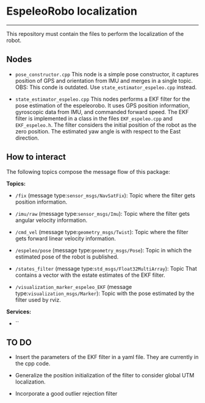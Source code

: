 # EspeleoRobo localization
----------------------
This repository must contain the files to perform the localization of the robot.




## Nodes

- `pose_constructor.cpp` This node is a simple pose constructor, it captures position of GPS and orientation from IMU and merges in a single topic. OBS: This conde is outdated. Use `state_estimator_espeleo.cpp` instead.

- `state_estimator_espeleo.cpp` This nodes performs a EKF filter for the pose estimation of the espeleorobo. It uses GPS position information, gyroscopic data from IMU, and commanded forward speed. The EKF filter is implemented in a class in the files `EKF_espeleo.cpp` and `EKF_espeleo.h`. The filter considers the initial position of the robot as the zero position. The estimated yaw angle is with respect to the East direction.





## How to interact

The following topics compose the message flow of this package:

**Topics:**
- `/fix`  (message type:`sensor_msgs/NavSatFix`): Topic where the filter gets position information.

- `/imu/raw`  (message type:`sensor_msgs/Imu`): Topic where the filter gets angular velocity information.

- `/cmd_vel`  (message type:`geometry_msgs/Twist`): Topic where the filter gets forward linear velocity information.

- `/espeleo/pose`  (message type:`geometry_msgs/Pose`): Topic in which the estimated pose of the robot is published.

- `/states_filter`  (message type:`std_msgs/Float32MultiArray`): Topic That contains a vector with the estate estimates of the EKF filter.

- `/visualization_marker_espeleo_EKF`  (message type:`visualization_msgs/Marker`): Topic with the pose estimated by the filter used by rviz.



**Services:**
- ``





## TO DO

- Insert the parameters of the EKF filter in a yaml file. They are currently in the cpp code.

- Generalize the position initialization of the filter to consider global UTM localization.

- Incorporate a good outlier rejection filter
